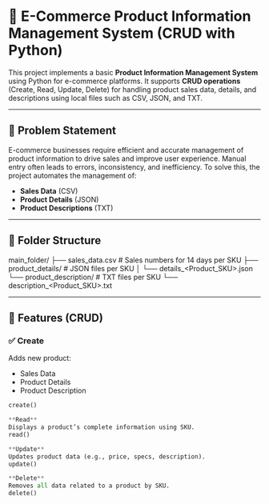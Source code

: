 # 🛒 E-Commerce Product Information Management System (CRUD with Python)

This project implements a basic **Product Information Management System** using Python for e-commerce platforms. It supports **CRUD operations** (Create, Read, Update, Delete) for handling product sales data, details, and descriptions using local files such as CSV, JSON, and TXT.

---

## 🚀 Problem Statement

E-commerce businesses require efficient and accurate management of product information to drive sales and improve user experience. Manual entry often leads to errors, inconsistency, and inefficiency. To solve this, the project automates the management of:

- **Sales Data** (CSV)
- **Product Details** (JSON)
- **Product Descriptions** (TXT)

---

## 📁 Folder Structure

main_folder/
├── sales_data.csv # Sales numbers for 14 days per SKU
├── product_details/ # JSON files per SKU
│ └── details_<Product_SKU>.json
└── product_description/ # TXT files per SKU
└── description_<Product_SKU>.txt


---

## 🔧 Features (CRUD)

### ✅ Create
Adds new product:
- Sales Data
- Product Details
- Product Description

```python
create()

**Read**
Displays a product’s complete information using SKU.
read()

**Update**
Updates product data (e.g., price, specs, description).
update()

**Delete**
Removes all data related to a product by SKU.
delete()

